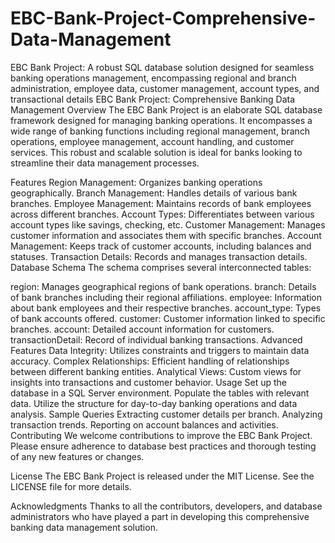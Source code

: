 # EBC-Bank-Project-Comprehensive-Data-Management
EBC Bank Project: A robust SQL database solution designed for seamless banking operations management, encompassing regional and branch administration, employee data, customer management, account types, and transactional details
EBC Bank Project: Comprehensive Banking Data Management
Overview
The EBC Bank Project is an elaborate SQL database framework designed for managing banking operations. It encompasses a wide range of banking functions including regional management, branch operations, employee management, account handling, and customer services. This robust and scalable solution is ideal for banks looking to streamline their data management processes.

Features
Region Management: Organizes banking operations geographically.
Branch Management: Handles details of various bank branches.
Employee Management: Maintains records of bank employees across different branches.
Account Types: Differentiates between various account types like savings, checking, etc.
Customer Management: Manages customer information and associates them with specific branches.
Account Management: Keeps track of customer accounts, including balances and statuses.
Transaction Details: Records and manages transaction details.
Database Schema
The schema comprises several interconnected tables:

region: Manages geographical regions of bank operations.
branch: Details of bank branches including their regional affiliations.
employee: Information about bank employees and their respective branches.
account_type: Types of bank accounts offered.
customer: Customer information linked to specific branches.
account: Detailed account information for customers.
transactionDetail: Record of individual banking transactions.
Advanced Features
Data Integrity: Utilizes constraints and triggers to maintain data accuracy.
Complex Relationships: Efficient handling of relationships between different banking entities.
Analytical Views: Custom views for insights into transactions and customer behavior.
Usage
Set up the database in a SQL Server environment.
Populate the tables with relevant data.
Utilize the structure for day-to-day banking operations and data analysis.
Sample Queries
Extracting customer details per branch.
Analyzing transaction trends.
Reporting on account balances and activities.
Contributing
We welcome contributions to improve the EBC Bank Project. Please ensure adherence to database best practices and thorough testing of any new features or changes.

License
The EBC Bank Project is released under the MIT License. See the LICENSE file for more details.

Acknowledgments
Thanks to all the contributors, developers, and database administrators who have played a part in developing this comprehensive banking data management solution.
